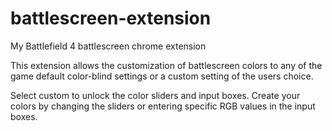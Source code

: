 battlescreen-extension
======================

My Battlefield 4 battlescreen chrome extension

This extension allows the customization of battlescreen
colors to any of the game default color-blind settings
or a custom setting of the users choice.

Select custom to unlock the color sliders and input boxes.
Create your colors by changing the sliders or entering
specific RGB values in the input boxes.
